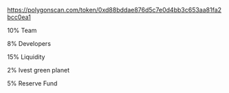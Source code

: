 https://polygonscan.com/token/0xd88bddae876d5c7e0d4bb3c653aa81fa2bcc0ea1

10% Team 

8% Developers

15% Liquidity

2% Ivest green planet

5% Reserve Fund
